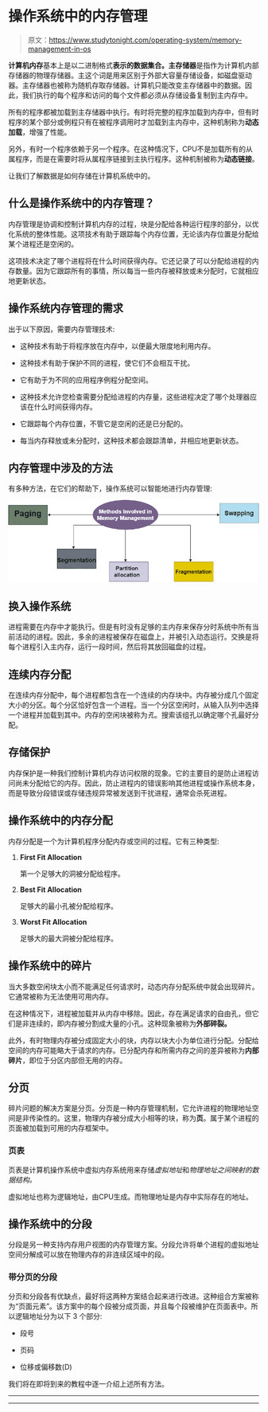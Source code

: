 # 操作系统中的内存管理

> 原文：<https://www.studytonight.com/operating-system/memory-management-in-os>

**计算机内存**基本上是以二进制格式**表示的数据集合。主存储器**是指作为计算机内部存储器的物理存储器。主这个词是用来区别于外部大容量存储设备，如磁盘驱动器。主存储器也被称为随机存取存储器。计算机只能改变主存储器中的数据。因此，我们执行的每个程序和访问的每个文件都必须从存储设备复制到主内存中。

所有的程序都被加载到主存储器中执行。有时将完整的程序加载到内存中，但有时程序的某个部分或例程只有在被程序调用时才加载到主内存中，这种机制称为**动态加载**，增强了性能。

另外，有时一个程序依赖于另一个程序。在这种情况下，CPU不是加载所有的从属程序，而是在需要时将从属程序链接到主执行程序。这种机制被称为**动态链接**。

让我们了解数据是如何存储在计算机系统中的。

## 什么是操作系统中的内存管理？

内存管理是协调和控制计算机内存的过程，块是分配给各种运行程序的部分，以优化系统的整体性能。这项技术有助于跟踪每个内存位置，无论该内存位置是分配给某个进程还是空闲的。

这项技术决定了哪个进程将在什么时间获得内存。它还记录了可以分配给进程的内存数量。因为它跟踪所有的事情，所以每当一些内存被释放或未分配时，它就相应地更新状态。

## 操作系统内存管理的需求

出于以下原因，需要内存管理技术:

*   这种技术有助于将程序放在内存中，以便最大限度地利用内存。

*   这种技术有助于保护不同的进程，使它们不会相互干扰。

*   它有助于为不同的应用程序例程分配空间。

*   这种技术允许您检查需要分配给进程的内存量，这些进程决定了哪个处理器应该在什么时间获得内存。

*   它跟踪每个内存位置，不管它是空闲的还是已分配的。

*   每当内存释放或未分配时，这种技术都会跟踪清单，并相应地更新状态。

## 内存管理中涉及的方法

有多种方法，在它们的帮助下，操作系统可以智能地进行内存管理:

![](img/0d0a2430667f1f53ed688ec0955385ab.png)

## 换入操作系统

进程需要在内存中才能执行。但是有时没有足够的主内存来保存分时系统中所有当前活动的进程。因此，多余的进程被保存在磁盘上，并被引入动态运行。交换是将每个进程引入主内存，运行一段时间，然后将其放回磁盘的过程。

## 连续内存分配

在连续内存分配中，每个进程都包含在一个连续的内存块中。内存被分成几个固定大小的分区。每个分区恰好包含一个进程。当一个分区空闲时，从输入队列中选择一个进程并加载到其中。内存的空闲块被称为*孔*。搜索该组孔以确定哪个孔最好分配。

## 存储保护

内存保护是一种我们控制计算机内存访问权限的现象。它的主要目的是防止进程访问尚未分配给它的内存。因此，防止进程内的错误影响其他进程或操作系统本身，而是导致分段错误或存储违规异常被发送到干扰进程，通常会杀死进程。

## 操作系统中的内存分配

内存分配是一个为计算机程序分配内存或空间的过程。它有三种类型:

1.  **First Fit Allocation**

    第一个足够大的洞被分配给程序。

2.  **Best Fit Allocation**

    足够大的最小孔被分配给程序。

3.  **Worst Fit Allocation**

    足够大的最大洞被分配给程序。

## 操作系统中的碎片

当大多数空闲块太小而不能满足任何请求时，动态内存分配系统中就会出现碎片。它通常被称为无法使用可用内存。

在这种情况下，进程被加载并从内存中移除。因此，存在满足请求的自由孔，但它们是非连续的，即内存被分割成大量的小孔。这种现象被称为**外部碎裂。**

此外，有时物理内存被分成固定大小的块，内存以块大小为单位进行分配。分配给空间的内存可能略大于请求的内存。已分配内存和所需内存之间的差异被称为**内部碎片**，即位于分区内部但无用的内存。

## 分页

碎片问题的解决方案是分页。分页是一种内存管理机制，它允许进程的物理地址空间是非传染性的。这里，物理内存被分成大小相等的块，称为**页**。属于某个进程的页面被加载到可用的内存框架中。

### 页表

页表是计算机操作系统中虚拟内存系统用来存储*虚拟地址*和*物理地址之间映射的数据结构。*

虚拟地址也称为逻辑地址，由CPU生成。而物理地址是内存中实际存在的地址。

## 操作系统中的分段

分段是另一种支持内存用户视图的内存管理方案。分段允许将单个进程的虚拟地址空间分解成可以放在物理内存的非连续区域中的段。

### 带分页的分段

分页和分段各有优缺点，最好将这两种方案结合起来进行改进。这种组合方案被称为“页面元素”。该方案中的每个段被分成页面，并且每个段被维护在页面表中。所以逻辑地址分为以下 3 个部分:

*   段号

*   页码

*   位移或偏移数(D)

我们将在即将到来的教程中逐一介绍上述所有方法。



* * *

* * *